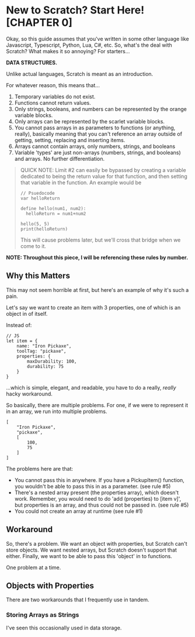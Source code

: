 # New to Scratch? Start Here! [CHAPTER 0]
Okay, so this guide assumes that you've written in some other language like Javascript, Typescript, Python, Lua, C#, etc.
So, what's the deal with Scratch? What makes it so annoying?
For starters...

**DATA STRUCTURES.**

Unlike actual languages, Scratch is meant as an introduction.

For whatever reason, this means that...
1. Temporary variables do not exist.
2. Functions cannot return values.
3. Only strings, booleans, and numbers can be represented by the orange variable blocks.
4. Only arrays can be represented by the scarlet variable blocks.
5. You cannot pass arrays in as parameters to functions (or anything, really), basically meaning that you can't reference an array outside of getting, setting, replacing and inserting items.
6. Arrays cannot contain arrays, only numbers, strings, and booleans
7. Variable 'types' are just non-arrays (numbers, strings, and booleans) and arrays. No further differentiation.

> QUICK NOTE: Limit #2 can easily be bypassed by creating a variable dedicated to being the return value for that function, and then setting that variable in the function.
> An example would be
> ```
> // Psuedocode
> var helloReturn
>
> define hello(num1, num2):
>   helloReturn = num1+num2
>
> hello(5, 5)
> print(helloReturn)
> ```
> This will cause problems later, but we'll cross that bridge when we come to it.

**NOTE: Throughout this piece, I will be referencing these rules by number.**

## Why this Matters

This may not seem horrible at first, but here's an example of why it's such a pain.

Let's say we want to create an item with 3 properties, one of which is an object in of itself.


Instead of:

```
// JS
let item = {
    name: "Iron Pickaxe",
    toolTag: "pickaxe",
    properties: {
        maxDurability: 100,
        durability: 75
    }
}
```

...which is simple, elegant, and readable, you have to do a really, *really* hacky workaround.

So basically, there are multiple problems.
For one, if we were to represent it in an array, we run into multiple problems.

```
[
    "Iron Pickaxe",
    "pickaxe",
    [
        100,
        75
    ]
]
```

The problems here are that:
- You cannot pass this in anywhere. If you have a PickupItem() function, you wouldn't be able to pass this in as a parameter. (see rule #5)
- There's a nested array present (the properties array), which doesn't work. Remember, you would need to do 'add (properties) to \[item v\]', but properties is an array, and thus could not be passed in. (see rule #5)
- You could not create an array at runtime (see rule #1)

## Workaround

So, there's a problem. We want an object with properties, but Scratch can't store objects.
We want nested arrays, but Scratch doesn't support that either.
Finally, we want to be able to pass this 'object' in to functions.

One problem at a time.

## Objects with Properties

There are two workarounds that I frequently use in tandem.

### Storing Arrays as Strings

I've seen this occasionally used in data storage.